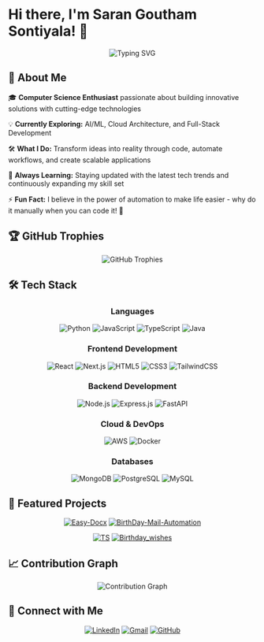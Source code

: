 # Hi there, I'm Saran Goutham Sontiyala! 👋

<div align="center">
  <img src="https://readme-typing-svg.herokuapp.com?font=Fira+Code&pause=1000&color=F75C7E&center=true&vCenter=true&width=435&lines=Computer+Science+Enthusiast;AI+%26+Cloud+Technologies+Explorer;Full+Stack+Developer;Always+Learning+Something+New!" alt="Typing SVG" />
</div>

## 🚀 About Me

🎓 **Computer Science Enthusiast** passionate about building innovative solutions with cutting-edge technologies

💡 **Currently Exploring:** AI/ML, Cloud Architecture, and Full-Stack Development

🛠️ **What I Do:** Transform ideas into reality through code, automate workflows, and create scalable applications

🌱 **Always Learning:** Staying updated with the latest tech trends and continuously expanding my skill set

⚡ **Fun Fact:** I believe in the power of automation to make life easier - why do it manually when you can code it! 🤖

<!-- ```javascript
const saranGoutham = {
    location: "India 🇮🇳",
    currentFocus: ["Artificial Intelligence", "Cloud Technologies", "Full Stack Development"],
    languages: ["Python", "JavaScript", "TypeScript", "Java"],
    technologies: {
        frontend: ["React", "Next.js", "HTML5", "CSS3"],
        backend: ["Node.js", "Express", "FastAPI"],
        cloud: ["AWS"],
        databases: ["MongoDB", "PostgreSQL", "MySQL"],
        tools: ["Docker", "Git", "VS Code"]
    },
    currentlyLearning: "Advanced AI/ML Concepts & Cloud Architecture",
    funFact: "I love automating boring stuff! 🤖"
};
``` -->



## 🏆 GitHub Trophies
<div align="center">
  <img src="https://github-profile-trophy.vercel.app/?username=SaranGoutham&theme=radical&no-frame=true&no-bg=false&margin-w=4&row=2&column=4" alt="GitHub Trophies"/>
</div>

## 🛠️ Tech Stack

<div align="center">

### Languages
![Python](https://img.shields.io/badge/Python-3776AB?style=for-the-badge&logo=python&logoColor=white)
![JavaScript](https://img.shields.io/badge/JavaScript-F7DF1E?style=for-the-badge&logo=javascript&logoColor=black)
![TypeScript](https://img.shields.io/badge/TypeScript-007ACC?style=for-the-badge&logo=typescript&logoColor=white)
![Java](https://img.shields.io/badge/Java-ED8B00?style=for-the-badge&logo=openjdk&logoColor=white)

### Frontend Development
![React](https://img.shields.io/badge/React-20232A?style=for-the-badge&logo=react&logoColor=61DAFB)
![Next.js](https://img.shields.io/badge/Next.js-000000?style=for-the-badge&logo=nextdotjs&logoColor=white)
![HTML5](https://img.shields.io/badge/HTML5-E34F26?style=for-the-badge&logo=html5&logoColor=white)
![CSS3](https://img.shields.io/badge/CSS3-1572B6?style=for-the-badge&logo=css3&logoColor=white)
![TailwindCSS](https://img.shields.io/badge/Tailwind_CSS-38B2AC?style=for-the-badge&logo=tailwind-css&logoColor=white)

### Backend Development
![Node.js](https://img.shields.io/badge/Node.js-43853D?style=for-the-badge&logo=node.js&logoColor=white)
![Express.js](https://img.shields.io/badge/Express.js-404D59?style=for-the-badge&logo=express&logoColor=white)
![FastAPI](https://img.shields.io/badge/FastAPI-005571?style=for-the-badge&logo=fastapi)

### Cloud & DevOps
![AWS](https://img.shields.io/badge/AWS-FF9900?style=for-the-badge&logo=amazonaws&logoColor=white)
![Docker](https://img.shields.io/badge/Docker-2496ED?style=for-the-badge&logo=docker&logoColor=white)

### Databases
![MongoDB](https://img.shields.io/badge/MongoDB-4EA94B?style=for-the-badge&logo=mongodb&logoColor=white)
![PostgreSQL](https://img.shields.io/badge/PostgreSQL-316192?style=for-the-badge&logo=postgresql&logoColor=white)
![MySQL](https://img.shields.io/badge/MySQL-005C84?style=for-the-badge&logo=mysql&logoColor=white)

</div>

## 🌟 Featured Projects

<div align="center">

[![Easy-Docx](https://github-readme-stats.vercel.app/api/pin/?username=SaranGoutham&repo=Easy-Docx&theme=radical&hide_border=true&bg_color=0D1117)](https://github.com/SaranGoutham/Easy-Docx)
[![BirthDay-Mail-Automation](https://github-readme-stats.vercel.app/api/pin/?username=SaranGoutham&repo=BirthDay-Mail-Automation&theme=radical&hide_border=true&bg_color=0D1117)](https://github.com/SaranGoutham/BirthDay-Mail-Automation)

[![TS](https://github-readme-stats.vercel.app/api/pin/?username=SaranGoutham&repo=TS&theme=radical&hide_border=true&bg_color=0D1117)](https://github.com/SaranGoutham/TS)
[![Birthday_wishes](https://github-readme-stats.vercel.app/api/pin/?username=SaranGoutham&repo=Birthday_wishes&theme=radical&hide_border=true&bg_color=0D1117)](https://github.com/SaranGoutham/Birthday_wishes)

</div>

## 📈 Contribution Graph
<div align="center">
  <img src="https://github-readme-activity-graph.vercel.app/graph?username=SaranGoutham&theme=redical&hide_border=true&bg_color=0D1117&color=F85D7F&line=F85D7F&point=FFFFFF" alt="Contribution Graph"/>
</div>

## 🤝 Connect with Me

<div align="center">
  
[![LinkedIn](https://img.shields.io/badge/LinkedIn-0077B5?style=for-the-badge&logo=linkedin&logoColor=white)](https://in.linkedin.com/in/sontiyala-saran-goutham)
[![Gmail](https://img.shields.io/badge/Gmail-D14836?style=for-the-badge&logo=gmail&logoColor=white)](mailto:sarangoutham2@gmail.com)
[![GitHub](https://img.shields.io/badge/GitHub-100000?style=for-the-badge&logo=github&logoColor=white)](https://github.com/SaranGoutham)

</div>

